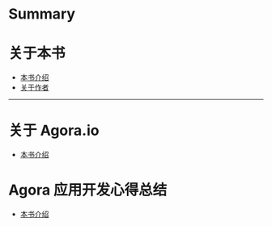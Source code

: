 # Summary

# 关于本书
- [本书介绍](./intro.md)
- [关于作者](./about-author.md)

---

# 关于 Agora.io
- [本书介绍]()


# Agora 应用开发心得总结
- [本书介绍]()
